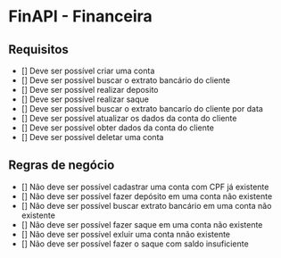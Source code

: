 # FinAPI - Financeira


## Requisitos

- [] Deve ser possível criar uma conta
- [] Deve ser possível buscar o extrato bancário do cliente
- [] Deve ser possível realizar deposito
- [] Deve ser possível realizar saque
- [] Deve ser possível buscar o extrato bancarío do cliente por data
- [] Deve ser possível atualizar os dados da conta do cliente
- [] Deve ser possível obter dados da conta do cliente
- [] Deve ser possível deletar uma conta

## Regras de negócio

- [] Não deve ser possível cadastrar uma conta com CPF já existente
- [] Não deve ser possível fazer depósito em uma conta não existente
- [] Não deve ser possível buscar extrato bancário em uma conta não existente
- [] Não deve ser possível fazer saque em uma conta não existente
- [] Não deve ser possível exluir uma conta nnão existente
- [] Não deve ser possível fazer o saque com saldo insuficiente
